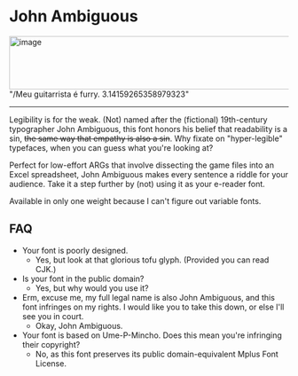 # John Ambiguous

<img width="1840" height="96" alt="image" src="https://github.com/user-attachments/assets/53653119-e268-43ee-9d85-d54e0757b0b1" />
"/Meu guitarrista é furry. 3.14159265358979323"

---

Legibility is for the weak. (Not) named after the (fictional) 19th-century typographer John Ambiguous, this font honors his belief that readability is a sin, ~~the same way that empathy is also a sin~~. Why fixate on "hyper-legible" typefaces, when you can guess what you're looking at?

Perfect for low-effort ARGs that involve dissecting the game files into an Excel spreadsheet, John Ambiguous makes every sentence a riddle for your audience. Take it a step further by (not) using it as your e-reader font.

Available in only one weight because I can't figure out variable fonts.

## FAQ

* Your font is poorly designed.
  * Yes, but look at that glorious tofu glyph. (Provided you can read CJK.)
* Is your font in the public domain?
  * Yes, but why would you use it?
* Erm, excuse me, my full legal name is also John Ambiguous, and this font infringes on my rights. I would like you to take this down, or else I'll see you in court.
  * Okay, John Ambiguous.
* Your font is based on Ume-P-Mincho. Does this mean you're infringing their copyright?
  * No, as this font preserves its public domain-equivalent Mplus Font License.
